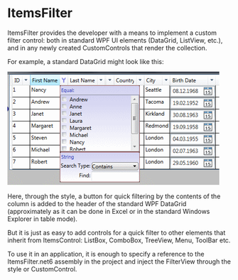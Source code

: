# ItemsFilter
ItemsFilter provides the developer with a means to implement a custom filter control: both in standard WPF UI elements (DataGrid, ListView, etc.), and in any newly created CustomControls that render the collection.

For example, a standard DataGrid might look like this:

![DataGrid column filter](Picture\Pic1.gif)

Here, through the style, a button for quick filtering by the contents of the column is added to the header of the standard WPF DataGrid (approximately as it can be done in Excel or in the standard Windows Explorer in table mode). 

But it is just as easy to add controls for a quick filter to other elements that inherit from ItemsControl: ListBox, ComboBox, TreeView, Menu, ToolBar etc.

To use it in an application, it is enough to specify a reference to the ItemsFilter.net6 assembly in the project and inject the FilterView through the style or CustomControl.
